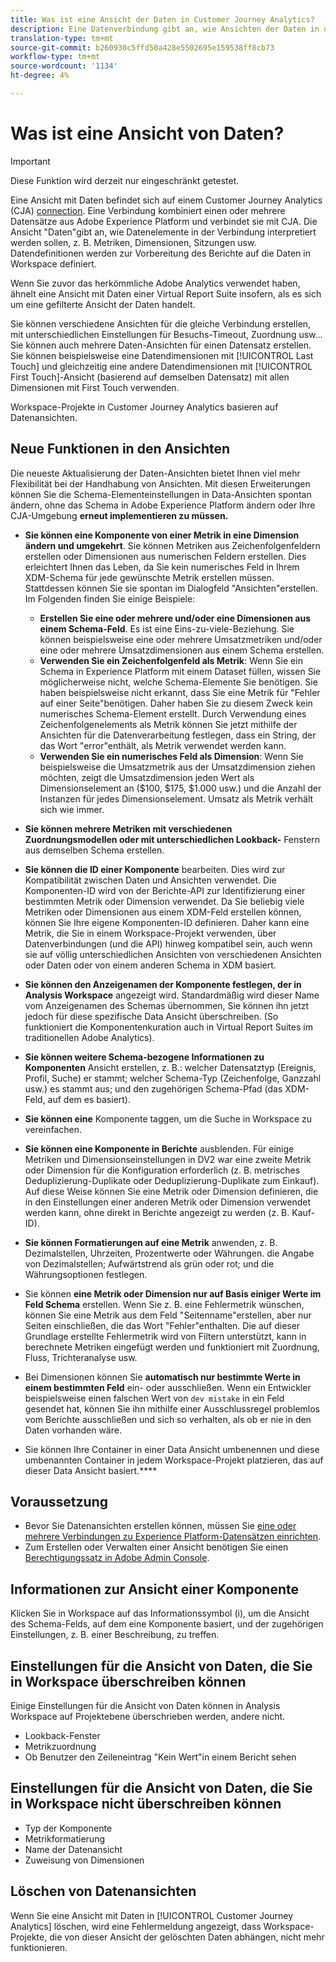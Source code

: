 ```yaml
---
title: Was ist eine Ansicht der Daten in Customer Journey Analytics?
description: Eine Datenverbindung gibt an, wie Ansichten der Daten in der CJA-Verbindung wie Metriken, Dimensionen, Sitzungen usw. interpretiert werden sollen.
translation-type: tm+mt
source-git-commit: b260930c5ffd50a428e5502695e159538ff8cb73
workflow-type: tm+mt
source-wordcount: '1134'
ht-degree: 4%

---
```



# Was ist eine Ansicht von Daten?

>[!IMPORTANT]
>
>Diese Funktion wird derzeit nur eingeschränkt getestet.

Eine Ansicht mit Daten befindet sich auf einem Customer Journey Analytics (CJA) [connection](/help/connections/create-connection.md). Eine Verbindung kombiniert einen oder mehrere Datensätze aus Adobe Experience Platform und verbindet sie mit CJA. Die Ansicht &quot;Daten&quot;gibt an, wie Datenelemente in der Verbindung interpretiert werden sollen, z. B. Metriken, Dimensionen, Sitzungen usw. Datendefinitionen werden zur Vorbereitung des Berichte auf die Daten in Workspace definiert.

Wenn Sie zuvor das herkömmliche Adobe Analytics verwendet haben, ähnelt eine Ansicht mit Daten einer Virtual Report Suite insofern, als es sich um eine gefilterte Ansicht der Daten handelt.

Sie können verschiedene Ansichten für die gleiche Verbindung erstellen, mit unterschiedlichen Einstellungen für Besuchs-Timeout, Zuordnung usw... Sie können auch mehrere Daten-Ansichten für einen Datensatz erstellen. Sie können beispielsweise eine Datendimensionen mit [!UICONTROL Last Touch] und gleichzeitig eine andere Datendimensionen mit [!UICONTROL First Touch]-Ansicht (basierend auf demselben Datensatz) mit allen Dimensionen mit First Touch verwenden.

Workspace-Projekte in Customer Journey Analytics basieren auf Datenansichten.

## Neue Funktionen in den Ansichten

Die neueste Aktualisierung der Daten-Ansichten bietet Ihnen viel mehr Flexibilität bei der Handhabung von Ansichten. Mit diesen Erweiterungen können Sie die Schema-Elementeinstellungen in Data-Ansichten spontan ändern, ohne das Schema in Adobe Experience Platform ändern oder Ihre CJA-Umgebung **erneut implementieren zu müssen.**

* **Sie können eine Komponente von einer Metrik in eine Dimension ändern und umgekehrt**. Sie können Metriken aus Zeichenfolgenfeldern erstellen oder Dimensionen aus numerischen Feldern erstellen. Dies erleichtert Ihnen das Leben, da Sie kein numerisches Feld in Ihrem XDM-Schema für jede gewünschte Metrik erstellen müssen. Stattdessen können Sie sie spontan im Dialogfeld &quot;Ansichten&quot;erstellen. Im Folgenden finden Sie einige Beispiele:
   * **Erstellen Sie eine oder mehrere und/oder eine Dimensionen aus einem Schema-Feld**. Es ist eine Eins-zu-viele-Beziehung. Sie können beispielsweise eine oder mehrere Umsatzmetriken und/oder eine oder mehrere Umsatzdimensionen aus einem Schema erstellen.
   * **Verwenden Sie ein Zeichenfolgenfeld als Metrik**: Wenn Sie ein Schema in Experience Platform mit einem Dataset füllen, wissen Sie möglicherweise nicht, welche Schema-Elemente Sie benötigen. Sie haben beispielsweise nicht erkannt, dass Sie eine Metrik für &quot;Fehler auf einer Seite&quot;benötigen. Daher haben Sie zu diesem Zweck kein numerisches Schema-Element erstellt. Durch Verwendung eines Zeichenfolgenelements als Metrik können Sie jetzt mithilfe der Ansichten für die Datenverarbeitung festlegen, dass ein String, der das Wort &quot;error&quot;enthält, als Metrik verwendet werden kann.
   * **Verwenden Sie ein numerisches Feld als Dimension**: Wenn Sie beispielsweise die Umsatzmetrik aus der Umsatzdimension ziehen möchten, zeigt die Umsatzdimension jeden Wert als Dimensionselement an ($100, $175, $1.000 usw.) und die Anzahl der Instanzen für jedes Dimensionselement. Umsatz als Metrik verhält sich wie immer.

* **Sie können mehrere Metriken mit verschiedenen Zuordnungsmodellen oder mit unterschiedlichen Lookback-** Fenstern aus demselben Schema erstellen.

* **Sie können die ID einer Komponente**  bearbeiten. Dies wird zur Kompatibilität zwischen Daten und Ansichten verwendet. Die Komponenten-ID wird von der Berichte-API zur Identifizierung einer bestimmten Metrik oder Dimension verwendet. Da Sie beliebig viele Metriken oder Dimensionen aus einem XDM-Feld erstellen können, können Sie Ihre eigene Komponenten-ID definieren. Daher kann eine Metrik, die Sie in einem Workspace-Projekt verwenden, über Datenverbindungen (und die API) hinweg kompatibel sein, auch wenn sie auf völlig unterschiedlichen Ansichten von verschiedenen Ansichten oder Daten oder von einem anderen Schema in XDM basiert.

* **Sie können den Anzeigenamen der Komponente festlegen, der in Analysis Workspace** angezeigt wird. Standardmäßig wird dieser Name vom Anzeigenamen des Schemas übernommen, Sie können ihn jetzt jedoch für diese spezifische Data Ansicht überschreiben. (So funktioniert die Komponentenkuration auch in Virtual Report Suites im traditionellen Adobe Analytics).

* **Sie können weitere Schema-bezogene Informationen zu Komponenten**  Ansicht erstellen, z. B.: welcher Datensatztyp (Ereignis, Profil, Suche) er stammt; welcher Schema-Typ (Zeichenfolge, Ganzzahl usw.) es stammt aus; und den zugehörigen Schema-Pfad (das XDM-Feld, auf dem es basiert).

* **Sie können eine** Komponente taggen, um die Suche in Workspace zu vereinfachen.

* **Sie können eine Komponente in Berichte** ausblenden. Für einige Metriken und Dimensionseinstellungen in DV2 war eine zweite Metrik oder Dimension für die Konfiguration erforderlich (z. B. metrisches Deduplizierung-Duplikate oder Deduplizierung-Duplikate zum Einkauf). Auf diese Weise können Sie eine Metrik oder Dimension definieren, die in den Einstellungen einer anderen Metrik oder Dimension verwendet werden kann, ohne direkt in Berichte angezeigt zu werden (z. B. Kauf-ID).

* **Sie können Formatierungen auf eine Metrik**  anwenden, z. B. Dezimalstellen, Uhrzeiten, Prozentwerte oder Währungen. die Angabe von Dezimalstellen; Aufwärtstrend als grün oder rot; und die Währungsoptionen festlegen.

* Sie können **eine Metrik oder Dimension nur auf Basis einiger Werte im Feld Schema** erstellen. Wenn Sie z. B. eine Fehlermetrik wünschen, können Sie eine Metrik aus dem Feld &quot;Seitenname&quot;erstellen, aber nur Seiten einschließen, die das Wort &quot;Fehler&quot;enthalten. Die auf dieser Grundlage erstellte Fehlermetrik wird von Filtern unterstützt, kann in berechnete Metriken eingefügt werden und funktioniert mit Zuordnung, Fluss, Trichteranalyse usw.

* Bei Dimensionen können Sie **automatisch nur bestimmte Werte in einem bestimmten Feld** ein- oder ausschließen. Wenn ein Entwickler beispielsweise einen falschen Wert von `dev mistake` in ein Feld gesendet hat, können Sie ihn mithilfe einer Ausschlussregel problemlos vom Berichte ausschließen und sich so verhalten, als ob er nie in den Daten vorhanden wäre.

* Sie können Ihre Container in einer Data Ansicht umbenennen und diese umbenannten Container in jedem Workspace-Projekt platzieren, das auf dieser Data Ansicht basiert.****

## Voraussetzung

* Bevor Sie Datenansichten erstellen können, müssen Sie [eine oder mehrere Verbindungen zu Experience Platform-Datensätzen einrichten](/help/connections/create-connection.md).
* Zum Erstellen oder Verwalten einer Ansicht benötigen Sie einen [Berechtigungssatz in Adobe Admin Console](https://experienceleague.adobe.com/docs/analytics-platform/using/cja-overview/cja-overview.html?lang=de-DE#admin-access-permissions).

## Informationen zur Ansicht einer Komponente

Klicken Sie in Workspace auf das Informationssymbol (i), um die Ansicht des Schema-Felds, auf dem eine Komponente basiert, und der zugehörigen Einstellungen, z. B. einer Beschreibung, zu treffen.

## Einstellungen für die Ansicht von Daten, die Sie in Workspace überschreiben können

Einige Einstellungen für die Ansicht von Daten können in Analysis Workspace auf Projektebene überschrieben werden, andere nicht.

* Lookback-Fenster
* Metrikzuordnung
* Ob Benutzer den Zeileneintrag &quot;Kein Wert&quot;in einem Bericht sehen

## Einstellungen für die Ansicht von Daten, die Sie in Workspace nicht überschreiben können

* Typ der Komponente
* Metrikformatierung
* Name der Datenansicht
* Zuweisung von Dimensionen

## Löschen von Datenansichten

Wenn Sie eine Ansicht mit Daten in [!UICONTROL Customer Journey Analytics] löschen, wird eine Fehlermeldung angezeigt, dass Workspace-Projekte, die von dieser Ansicht der gelöschten Daten abhängen, nicht mehr funktionieren.

